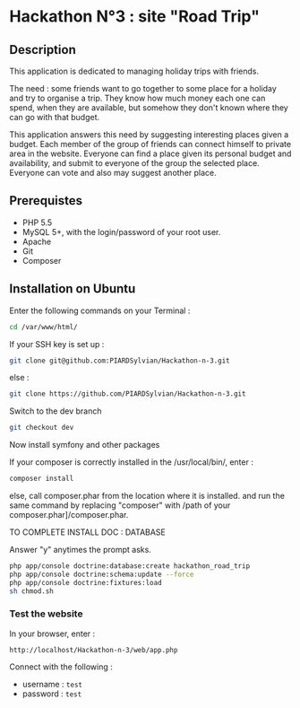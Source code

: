 # Hackathon N°3 : site "Road Trip"



## Description
This application is dedicated to managing holiday trips with friends.

The need : some friends want to go together to some place for a holiday and try to
organise a trip.
They know how much money each one can spend, when they are available, but somehow they
don't known where they can go with that budget.

This application answers this need by suggesting interesting places given a budget.
Each member of the group of friends can connect himself to private area in the website.
Everyone can find a place given its personal budget and availability,
and submit to everyone of the group the selected place.
Everyone can vote and also may suggest another place.

## Prerequistes

- PHP 5.5
- MySQL 5+, with the login/password of your root user.
- Apache
- Git
- Composer


## Installation on Ubuntu

Enter the following commands on your Terminal :
```sh
cd /var/www/html/
```

If your SSH key is set up :
```sh
git clone git@github.com:PIARDSylvian/Hackathon-n-3.git
```

else :
```sh
git clone https://github.com/PIARDSylvian/Hackathon-n-3.git
```

Switch to the dev branch
```sh
git checkout dev
```

Now install symfony and other packages

If your composer is correctly installed in the /usr/local/bin/, enter :
```sh
composer install
```
else, call composer.phar from the location where it is installed.
and run the same command by replacing "composer" with /path of your composer.phar]/composer.phar.

TO COMPLETE INSTALL DOC : DATABASE

Answer "y" anytimes the prompt asks.

```sh
php app/console doctrine:database:create hackathon_road_trip
php app/console doctrine:schema:update --force
php app/console doctrine:fixtures:load
sh chmod.sh
```


### Test the website

In your browser, enter :

`http://localhost/Hackathon-n-3/web/app.php`

Connect with the following :
- username : `test`
- password : `test`





